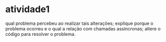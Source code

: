 # atividade1

qual problema percebeu ao realizar tais alterações;
explique porque o problema ocorreu e o qual a relação com chamadas assíncronas;
altere o código para resolver o problema.
